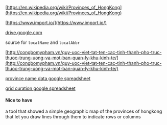 [https://en.wikipedia.org/wiki/Provinces_of_HongKong](https://en.wikipedia.org/wiki/Provinces_of_HongKong)

[https://www.import.io/](https://www.import.io/)

[drive.google.com](drive.google.com)

source for `localName` and `localAbbr`

[http://congbomypham.vn/quy-uoc-viet-tat-ten-cac-tinh-thanh-pho-truc-thuoc-trung-uong-va-mot-ban-quan-ly-khu-kinh-te/](http://congbomypham.vn/quy-uoc-viet-tat-ten-cac-tinh-thanh-pho-truc-thuoc-trung-uong-va-mot-ban-quan-ly-khu-kinh-te/)

[province name data google spreadsheet](https://docs.google.com/spreadsheets/d/1xZlLJ1tlBlGq-XDnJPFtXjRMBVFPbKrnGvK5mAFmTlM/edit?usp=sharing)

[grid curation google spreadsheet](https://docs.google.com/spreadsheets/d/12zTw_KMjBPyIYzMNwtsj01D6dKzeB-inpmRnFNTyoy4/edit?usp=sharing)

#### Nice to have

a tool that showed a simple geographic map of the provinces of hongkong that let you draw lines through them to indicate rows or columns